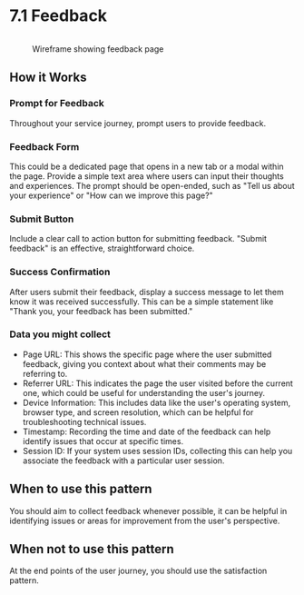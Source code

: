 # 7.1 Feedback



<figure><img src="../../../.gitbook/assetsFeedback.png" alt=""><figcaption><p>Wireframe showing feedback page</p></figcaption></figure>

## **How it Works**

### **Prompt for Feedback**&#x20;

Throughout your service journey, prompt users to provide feedback.

### **Feedback Form**&#x20;

This could be a dedicated page that opens in a new tab or a modal within the page. Provide a simple text area where users can input their thoughts and experiences. The prompt should be open-ended, such as "Tell us about your experience" or "How can we improve this page?"

### **Submit Button**&#x20;

Include a clear call to action button for submitting feedback. "Submit feedback" is an effective, straightforward choice.

### **Success Confirmation**&#x20;

After users submit their feedback, display a success message to let them know it was received successfully. This can be a simple statement like "Thank you, your feedback has been submitted."

### Data you might collect&#x20;

* Page URL: This shows the specific page where the user submitted feedback, giving you context about what their comments may be referring to.
* Referrer URL: This indicates the page the user visited before the current one, which could be useful for understanding the user's journey.
* Device Information: This includes data like the user's operating system, browser type, and screen resolution, which can be helpful for troubleshooting technical issues.
* Timestamp: Recording the time and date of the feedback can help identify issues that occur at specific times.
* Session ID: If your system uses session IDs, collecting this can help you associate the feedback with a particular user session.

## **When to use this pattern**&#x20;

You should aim to collect feedback whenever possible, it can be helpful in identifying issues or areas for improvement from the user's perspective.&#x20;

## **When not to use this pattern**&#x20;

At the end points of the user journey, you should use the satisfaction pattern.
